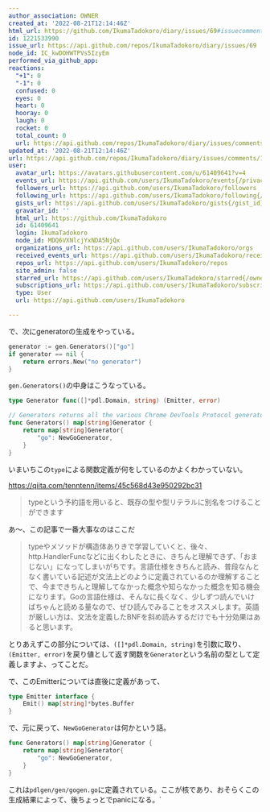 ```yaml
---
author_association: OWNER
created_at: '2022-08-21T12:14:46Z'
html_url: https://github.com/IkumaTadokoro/diary/issues/69#issuecomment-1221533990
id: 1221533990
issue_url: https://api.github.com/repos/IkumaTadokoro/diary/issues/69
node_id: IC_kwDOHWTPVs5IzyEm
performed_via_github_app: 
reactions:
  "+1": 0
  "-1": 0
  confused: 0
  eyes: 0
  heart: 0
  hooray: 0
  laugh: 0
  rocket: 0
  total_count: 0
  url: https://api.github.com/repos/IkumaTadokoro/diary/issues/comments/1221533990/reactions
updated_at: '2022-08-21T12:14:46Z'
url: https://api.github.com/repos/IkumaTadokoro/diary/issues/comments/1221533990
user:
  avatar_url: https://avatars.githubusercontent.com/u/61409641?v=4
  events_url: https://api.github.com/users/IkumaTadokoro/events{/privacy}
  followers_url: https://api.github.com/users/IkumaTadokoro/followers
  following_url: https://api.github.com/users/IkumaTadokoro/following{/other_user}
  gists_url: https://api.github.com/users/IkumaTadokoro/gists{/gist_id}
  gravatar_id: ''
  html_url: https://github.com/IkumaTadokoro
  id: 61409641
  login: IkumaTadokoro
  node_id: MDQ6VXNlcjYxNDA5NjQx
  organizations_url: https://api.github.com/users/IkumaTadokoro/orgs
  received_events_url: https://api.github.com/users/IkumaTadokoro/received_events
  repos_url: https://api.github.com/users/IkumaTadokoro/repos
  site_admin: false
  starred_url: https://api.github.com/users/IkumaTadokoro/starred{/owner}{/repo}
  subscriptions_url: https://api.github.com/users/IkumaTadokoro/subscriptions
  type: User
  url: https://api.github.com/users/IkumaTadokoro

---
```

で、次にgeneratorの生成をやっている。

```go
generator := gen.Generators()["go"]
if generator == nil {
	return errors.New("no generator")
}
```

`gen.Generators()`の中身はこうなっている。

```go
type Generator func([]*pdl.Domain, string) (Emitter, error)

// Generators returns all the various Chrome DevTools Protocol generators.
func Generators() map[string]Generator {
	return map[string]Generator{
		"go": NewGoGenerator,
	}
}
```

いまいちこの`type`による関数定義が何をしているのかよくわかっていない。

https://qiita.com/tenntenn/items/45c568d43e950292bc31

> typeという予約語を用いると、既存の型や型リテラルに別名をつけることができます

あ〜、この記事で一番大事なのはここだ

> typeやメソッドが構造体ありきで学習していくと、後々、http.HandlerFuncなどに出くわしたときに、きちんと理解できず、「おまじない」になってしまいがちです。言語仕様をきちんと読み、普段なんとなく書いている記述が文法上どのように定義されているのか理解することで、今まできちんと理解してなかった概念や知らなかった概念を知る機会になります。Goの言語仕様は、そんなに長くなく、少しずつ読んでいけばちゃんと読める量なので、ぜひ読んでみることをオススメします。英語が厳しい方は、文法を定義したBNFを斜め読みするだけでも十分効果はあると思います。

とりあえずこの部分については、`([]*pdl.Domain, string)`を引数に取り、`(Emitter, error)`を戻り値として返す関数を`Generator`という名前の型として定義しますよ、ってことだ。

で、このEmitterについては直後に定義があって、

```go
type Emitter interface {
	Emit() map[string]*bytes.Buffer
}
```

で、元に戻って、`NewGoGenerator`は何かという話。

```go
func Generators() map[string]Generator {
	return map[string]Generator{
		"go": NewGoGenerator,
	}
}
```

これは`pdlgen/gen/gogen.go`に定義されている。ここが核であり、おそらくこの生成結果によって、後ちょっとでpanicになる。`
